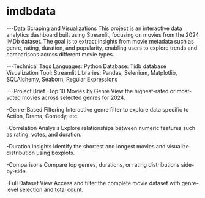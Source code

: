 # imdbdata
---Data Scraping and Visualizations
This project is an interactive data analytics dashboard built using Streamlit, focusing on movies from the 2024 IMDb dataset. The goal is to extract insights from movie metadata such as genre, rating, duration, and popularity, enabling users to explore trends and comparisons across different movie types.

---Technical Tags
Languages: Python
Database: Tidb database
Visualization Tool: Streamlit
Libraries: Pandas, Selenium, Matplotlib, SQLAlchemy, Seaborn, Regular Expressions

---Project Brief
-Top 10 Movies by Genre
View the highest-rated or most-voted movies across selected genres for 2024.

-Genre-Based Filtering
Interactive genre filter to explore data specific to Action, Drama, Comedy, etc.

-Correlation Analysis
Explore relationships between numeric features such as rating, votes, and duration.

-Duration Insights
Identify the shortest and longest movies and visualize distribution using boxplots.

-Comparisons
Compare top genres, durations, or rating distributions side-by-side.

-Full Dataset View
Access and filter the complete movie dataset with genre-level selection and total count.
